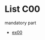 <html>
  <body>
    <main>
    <h1>List C00</h1>
      <p>mandatory part</p>
    <ul>
      <li><a href="https://github.com/Medus4h/C00/blob/main/ft_putchar.c" target="_self">ex00</a></li>
    </ul>
    </main>
  </body>
</html>
<!-- make a link back to the main hub 
      make this one open on a new tab there -->
